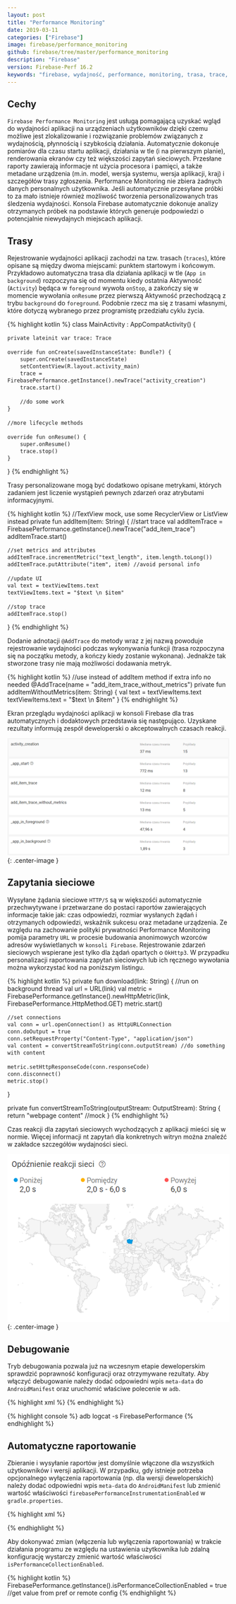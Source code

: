 ```yaml
---
layout: post
title: "Performance Monitoring"
date: 2019-03-11
categories: ["Firebase"]
image: firebase/performance_monitoring
github: firebase/tree/master/performance_monitoring
description: "Firebase"
version: Firebase-Perf 16.2
keywords: "firebase, wydajność, performance, monitoring, trasa, trace, metryka, metric, atrybut, attribute, network, android, programowanie, programming"
---
```


## Cechy
`Firebase Performance Monitoring` jest usługą pomagającą uzyskać wgląd do wydajności aplikacji na urządzeniach użytkowników dzięki czemu możliwe jest zlokalizowanie i rozwiązanie problemów związanych z wydajnością, płynnością i szybkością działania. Automatycznie dokonuje pomiarów dla czasu startu aplikacji, działania w tle (i na pierwszym planie), renderowania ekranów czy też większości zapytań sieciowych. Przesłane raporty zawierają informacje nt użycia procesora i pamięci, a także metadane urządzenia (m.in. model, wersja systemu, wersja aplikacji, kraj) i szczegółów trasy zgłoszenia. Performance Monitoring nie zbiera żadnych danych personalnych użytkownika. Jeśli automatycznie przesyłane próbki to za mało istnieje również możliwość tworzenia personalizowanych tras śledzenia wydajności. Konsola Firebase automatycznie dokonuje analizy otrzymanych próbek na podstawie których generuje podpowiedzi o potencjalnie niewydajnych miejscach aplikacji.

## Trasy
Rejestrowanie wydajności aplikacji zachodzi na tzw. trasach (`traces`), które opisane są między dwoma miejscami: punktem startowym i końcowym. Przykładowo automatyczna trasa dla działania aplikacji w tle (`App in background`) rozpoczyna się od momentu kiedy ostatnia Aktywność (`Activity`) będąca w `foreground` wywoła `onStop`, a zakończy się w momencie wywołania `onResume` przez pierwszą Aktywność przechodzącą z trybu `background` do `foreground`. Podobnie rzecz ma się z trasami własnymi, które dotyczą wybranego przez programistę przedziału cyklu życia.

{% highlight kotlin %}
class MainActivity : AppCompatActivity() {

    private lateinit var trace: Trace

    override fun onCreate(savedInstanceState: Bundle?) {
        super.onCreate(savedInstanceState)
        setContentView(R.layout.activity_main)
        trace = FirebasePerformance.getInstance().newTrace("activity_creation")
        trace.start()

        //do some work
    }

    //more lifecycle methods

    override fun onResume() {
        super.onResume()
        trace.stop()
    }
}
{% endhighlight %}

Trasy personalizowane mogą być dodatkowo opisane metrykami, których zadaniem jest liczenie wystąpień pewnych zdarzeń oraz atrybutami informacyjnymi.

{% highlight kotlin %}
//TextView mock, use some RecyclerView or ListView instead
private fun addItem(item: String) {
    //start trace
    val addItemTrace = FirebasePerformance.getInstance().newTrace("add_item_trace")
    addItemTrace.start()

    //set metrics and attributes
    addItemTrace.incrementMetric("text_length", item.length.toLong())
    addItemTrace.putAttribute("item", item) //avoid personal info

    //update UI
    val text = textViewItems.text
    textViewItems.text = "$text \n $item"

    //stop trace
    addItemTrace.stop()
}
{% endhighlight %}

Dodanie adnotacji `@AddTrace` do metody wraz z jej nazwą powoduje rejestrowanie wydajności podczas wykonywania funkcji (trasa rozpoczyna się na początku metody, a kończy kiedy zostanie wykonana). Jednakże tak stworzone trasy nie mają możliwości dodawania metryk.

{% highlight kotlin %}
//use instead of addItem method if extra info no needed
@AddTrace(name = "add_item_trace_without_metrics")
private fun addItemWithoutMetrics(item: String) {
    val text = textViewItems.text
    textViewItems.text = "$text \n $item"
}
{% endhighlight %}

Ekran przeglądu wydajności aplikacji w konsoli Firebase dla tras automatycznych i dodaktowych przedstawia się następująco. Uzyskane rezultaty informują zespół deweloperski o akceptowalnych czasach reakcji.

![Wydajność aplikacji](/assets/img/diagrams/firebase/performance_app.png){: .center-image }

## Zapytania sieciowe
Wysyłane żądania sieciowe `HTTP/S` są w większośći automatycznie przechwytywane i przetwarzane do postaci raportów zawierających informacje takie jak: czas odpowiedzi, rozmiar wysłanych żądań i otrzymanych odpowiedzi, wskaźnik sukcesu oraz metadane urządzenia. Ze względu na zachowanie polityki prywatności Performance Monitoring pomija parametry `URL` w procesie budowania anonimowych wzorców adresów wyświetlanych w `konsoli Firebase`. Rejestrowanie zdarzeń sieciowych wspierane jest tylko dla żądań opartych o `OkHttp3`. W przypadku personalizacji raportowania zapytań sieciowych lub ich ręcznego wywołania można wykorzystać kod na poniższym listingu.

{% highlight kotlin %}
private fun download(link: String) {
    //run on background thread
    val url = URL(link)
    val metric = FirebasePerformance.getInstance().newHttpMetric(link, FirebasePerformance.HttpMethod.GET)
    metric.start()

    //set connections
    val conn = url.openConnection() as HttpURLConnection
    conn.doOutput = true
    conn.setRequestProperty("Content-Type", "application/json")
    val content = convertStreamToString(conn.outputStream) //do something with content
    
    metric.setHttpResponseCode(conn.responseCode)
    conn.disconnect()
    metric.stop()
}

private fun convertStreamToString(outputStream: OutputStream): String {
    return "webpage content" //mock
}
{% endhighlight %}

Czas reakcji dla zapytań sieciowych wychodzących z aplikacji mieści się w normie. Więcej informacji nt zapytań dla konkretnych witryn można znaleźć w zakładce szczegółów wydajności sieci.

![Wydajność sieci](/assets/img/diagrams/firebase/performance_network.png){: .center-image }

## Debugowanie
Tryb debugowania pozwala już na wczesnym etapie deweloperskim sprawdzić poprawność konfiguracji oraz otrzymywane rezultaty. Aby włączyć debugowanie należy dodać odpowiedni wpis `meta-data` do `AndroidManifest` oraz uruchomić właściwe polecenie w `adb`.

{% highlight xml %}
<meta-data
  android:name="firebase_performance_logcat_enabled"
  android:value="true" />
{% endhighlight %}

{% highlight console %}
adb logcat -s FirebasePerformance
{% endhighlight %}

## Automatyczne raportowanie
Zbieranie i wysyłanie raportów jest domyślnie włączone dla wszystkich użytkowników i wersji aplikacji. W przypadku, gdy istnieje potrzeba opcjonalnego wyłączenia raportowania (np. dla wersji deweloperskich) należy dodać odpowiedni wpis `meta-data` do `AndroidManifest` lub zmienić wartość właściwości `firebasePerformanceInstrumentationEnabled` w `gradle.properties`.

{% highlight xml %}
<!-- disable at build time but allow to enable at runtime -->
<meta-data
  android:name="firebase_performance_collection_enabled"
  android:value="true" />

<!-- disable at build time and don't allow to enable at runtime -->
<meta-data
  android:name="firebase_performance_collection_deactivated"
  android:value="true" />
{% endhighlight %}

Aby dokonywać zmian (włączenia lub wyłączenia raportowania) w trakcie działania programu ze względu na ustawienia użytkownika lub zdalną konfigurację wystarczy zmienić wartość właściwości `isPerformanceCollectionEnabled`.

{% highlight kotlin %}
FirebasePerformance.getInstance().isPerformanceCollectionEnabled = true //get value from pref or remote config
{% endhighlight %}
